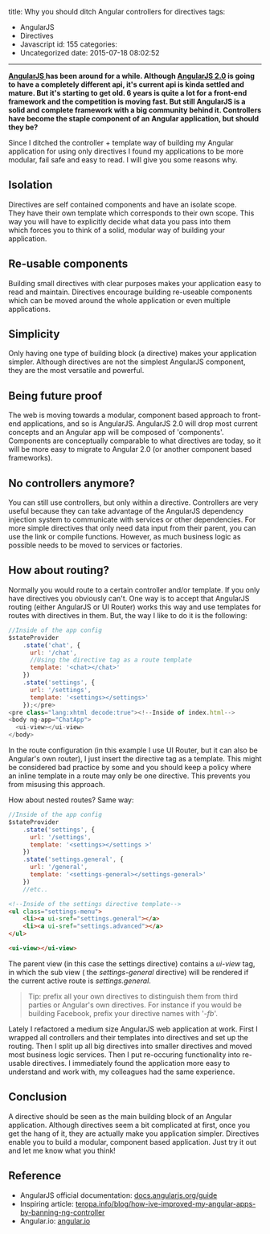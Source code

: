 title: Why you should ditch Angular controllers for directives
tags:
  - AngularJS
  - Directives
  - Javascript
id: 155
categories:
  - Uncategorized
date: 2015-07-18 08:02:52
---

**[AngularJS ](https://angularjs.org/)has been around for a while. Although [AngularJS 2.0](https://angular.io/) is going to have a completely different api, it's current api is kinda settled and mature. But it's starting to get old. 6 years is quite a lot for a front-end framework and the competition is moving fast. But still AngularJS is a solid and complete framework with a big community behind it. Controllers have become the staple component of an Angular application, but should they be?**

<!-- more -->

Since I ditched the controller + template way of building my Angular application for using only directives I found my applications to be more modular, fail safe and easy to read. I will give you some reasons why.

## Isolation

Directives are self contained components and have an isolate scope. They have their own template which corresponds to their own scope. This way you will have to explicitly decide what data you pass into them which forces you to think of a solid, modular way of building your application.

## Re-usable components

Building small directives with clear purposes makes your application easy to read and maintain. Directives encourage building re-useable components which can be moved around the whole application or even multiple applications.

## Simplicity

Only having one type of building block (a directive) makes your application simpler. Although directives are not the simplest AngularJS component, they are the most versatile and powerful.

## Being future proof

The web is moving towards a modular, component based approach to front-end applications, and so is AngularJS. AngularJS 2.0 will drop most current concepts and an Angular app will be composed of 'components'. Components are conceptually comparable to what directives are today, so it will be more easy to migrate to Angular 2.0 (or another component based frameworks).

## No controllers anymore?

You can still use controllers, but only within a directive. Controllers are very useful because they can take advantage of the AngularJS dependency injection system to communicate with services or other dependencies. For more simple directives that only need data input from their parent, you can use the link or compile functions. However, as much business logic as possible needs to be moved to services or factories.

## How about routing?

Normally you would route to a certain controller and/or template. If you only have directives you obviously can't. One way is to accept that AngularJS routing (either AngularJS or UI Router) works this way and use templates for routes with directives in them. But, the way I like to do it is the following:

```javascript
//Inside of the app config
$stateProvider
    .state('chat', {
      url: '/chat',
      //Using the directive tag as a route template
      template: '<chat></chat>'
    })
    .state('settings', {
      url: '/settings',
      template: '<settings></settings>'
    });</pre>
<pre class="lang:xhtml decode:true"><!--Inside of index.html-->
<body ng-app="ChatApp">
  <ui-view></ui-view>
</body>
```

In the route configuration (in this example I use UI Router, but it can also be Angular's own router), I just insert the directive tag as a template. This might be considered bad practice by some and you should keep a policy where an inline template in a route may only be one directive. This prevents you from misusing this approach.

How about nested routes? Same way:

```javascript
//Inside of the app config
$stateProvider
    .state('settings', {
      url: '/settings',
      template: '<settings></settings >'
    })
    .state('settings.general', {
      url: '/general',
      template: '<settings-general></settings-general>'
    })
    //etc..
```

```html
<!--Inside of the settings directive template-->
<ul class="settings-menu">
    <li><a ui-sref="settings.general"></a>
    <li><a ui-sref="settings.advanced"></a>
</ul>

<ui-view></ui-view>
```

The parent view (in this case the settings directive) contains a _ui-view_ tag, in which the sub view ( the _settings-general_ directive) will be rendered if the current active route is _settings.general_.

> Tip: prefix all your own directives to distinguish them from third parties or Angular's own directives. For instance if you would be building Facebook, prefix your directive names with '_-fb_'.

Lately I refactored a medium size AngularJS web application at work. First I wrapped all controllers and their templates into directives and set up the routing. Then I split up all big directives into smaller directives and moved most business logic services. Then I put re-occuring functionality into re-usable directives. I immediately found the application more easy to understand and work with, my colleagues had the same experience.

## Conclusion

A directive should be seen as the main building block of an Angular application. Although directives seem a bit complicated at first, once you get the hang of it, they are actually make you application simpler. Directives enable you to build a modular, component based application. Just try it out and let me know what you think!

## Reference

*   AngularJS official documentation: [docs.angularjs.org/guide](https://docs.angularjs.org/guide)
*   Inspiring article: [teropa.info/blog/how-ive-improved-my-angular-apps-by-banning-ng-controller](http://teropa.info/blog/2014/10/24/how-ive-improved-my-angular-apps-by-banning-ng-controller.html)
*   Angular.io: [angular.io](https://angular.io/)
